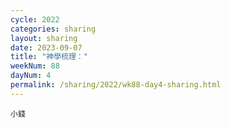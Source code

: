 ```yaml
---
cycle: 2022
categories: sharing
layout: sharing
date: 2023-09-07
title: "神學梳理："
weekNum: 88
dayNum: 4
permalink: /sharing/2022/wk88-day4-sharing.html
---
```


[](https://eccseattle.github.io/media/sharing/2022/wk088/2023-09-07-bin.m4a)

`小錢`
